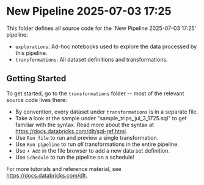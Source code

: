 # New Pipeline 2025-07-03 17:25

This folder defines all source code for the 'New Pipeline 2025-07-03 17:25' pipeline:

- `explorations`: Ad-hoc notebooks used to explore the data processed by this pipeline.
- `transformations`: All dataset definitions and transformations.

## Getting Started

To get started, go to the `transformations` folder -- most of the relevant source code lives there:

* By convention, every dataset under `transformations` is in a separate file.
* Take a look at the sample under "sample_trips_jul_3_1725.sql" to get familiar with the syntax.
  Read more about the syntax at https://docs.databricks.com/dlt/sql-ref.html.
* Use `Run file` to run and preview a single transformation.
* Use `Run pipeline` to run _all_ transformations in the entire pipeline.
* Use `+ Add` in the file browser to add a new data set definition.
* Use `Schedule` to run the pipeline on a schedule!

For more tutorials and reference material, see https://docs.databricks.com/dlt.
